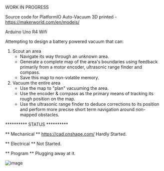 WORK IN PROGRESS

Source code for PlatformIO Auto-Vacuum 3D printed - https://makerworld.com/en/models/

Arduino Uno R4 Wifi

Attempting to design a battery powered vacuum that can:
1) Scout an area
   - Navigate its way through an unknown area.
   - Generate a complete map of the area's boundaries using feedback primarily from a motor encoder, ultrasonic range finder and compass.
   - Save this map to non-volatile memory.
2) Vacuum the entire area
   - Use the map to "plan" vacuuming the area.
   - Use the encoder & compass as the primary means of tracking its rough position on the map.
   - Use the ultrasonic range finder to deduce corrections to its position and perform more precise short term navigation around non-mapped obstacles.


********** STATUS **********

** Mechanical **
https://cad.onshape.com/
Hardly Started.


** Electrical **
Not Started.


** Program ** 
Plugging away at it.

![image](https://github.com/user-attachments/assets/e1cff16f-0fb5-4d99-88db-41bcedb8ada0)
